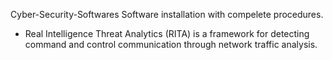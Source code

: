 Cyber-Security-Softwares
Software installation with compelete procedures.

- Real Intelligence Threat Analytics (RITA) is a framework for detecting command and control communication through network traffic analysis.



